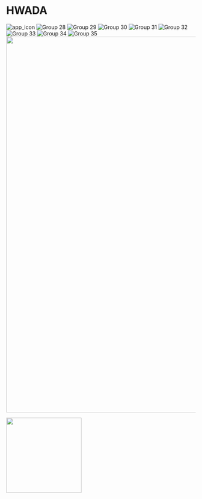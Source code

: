 # HWADA


![app_icon](https://github.com/ahmed-tech-t/HWADA/assets/54076405/39f3d046-96d6-4a7e-bfba-890338ac9cef)
![Group 28](https://github.com/ahmed-tech-t/HWADA/assets/54076405/f77e5abf-2a62-4b2f-ad69-84dd8d379799)
![Group 29](https://github.com/ahmed-tech-t/HWADA/assets/54076405/d5bd8a45-4559-4284-933c-ee2e729052e7)
![Group 30](https://github.com/ahmed-tech-t/HWADA/assets/54076405/00773912-74f9-404f-9d6a-69148c580369)
![Group 31](https://github.com/ahmed-tech-t/HWADA/assets/54076405/c2e45206-6056-499f-9ab0-747a146a301f)
![Group 32](https://github.com/ahmed-tech-t/HWADA/assets/54076405/cd51bd33-e7ff-48cd-8842-69e78e2419c5)
![Group 33](https://github.com/ahmed-tech-t/HWADA/assets/54076405/0d81c0ef-f76a-4036-90c6-968f1ffa2ac3)
![Group 34](https://github.com/ahmed-tech-t/HWADA/assets/54076405/e97f986b-169f-45f3-82c4-38861fd0e0a5)
![Group 35](https://github.com/ahmed-tech-t/HWADA/assets/54076405/2fb09786-0b39-4faf-84e1-ded48970e24b)
<img src="https://github.com/ahmed-tech-t/HWADA/assets/54076405/c4b56535-f5e0-4bcd-b421-99d872cd4c89" width ="1000">

<img src="https://github.com/ahmed-tech-t/HWADA/assets/54076405/93233ad0-d57a-44d8-85cb-1adee9be91eb" width="200">
